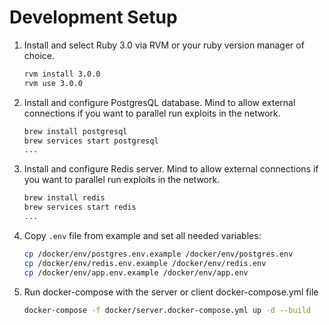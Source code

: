 # Development Setup

1. Install and select Ruby 3.0 via RVM or your ruby version manager of choice.

    ```bash
    rvm install 3.0.0
    rvm use 3.0.0
    ```
  
2. Install and configure PostgresQL database. Mind to allow external connections if you want to parallel run exploits in the network.

    ```bash
    brew install postgresql
    brew services start postgresql
   ...
    ```

3. Install and configure Redis server. Mind to allow external connections if you want to parallel run exploits in the network.

    ```bash
    brew install redis
    brew services start redis
   ...
    ```

4. Copy `.env` file from example and set all needed variables:

    ```bash
    cp /docker/env/postgres.env.example /docker/env/postgres.env
    cp /docker/env/redis.env.example /docker/env/redis.env
    cp /docker/env/app.env.example /docker/env/app.env
    ```

5. Run docker-compose with the server or client docker-compose.yml file

    ```bash
    docker-compose -f docker/server.docker-compose.yml up -d --build
    ```
